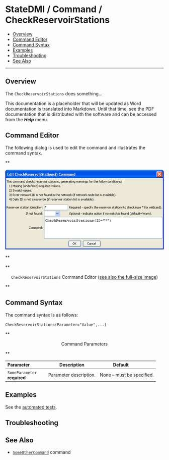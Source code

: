 # StateDMI / Command / CheckReservoirStations #

* [Overview](#overview)
* [Command Editor](#command-editor)
* [Command Syntax](#command-syntax)
* [Examples](#examples)
* [Troubleshooting](#troubleshooting)
* [See Also](#see-also)

-------------------------

## Overview ##

The `CheckReservoirStations` does something...

This documentation is a placeholder that will be updated as Word documentation is translated into Markdown.
Until that time, see the PDF documentation that is distributed with the software and can be accessed
from the ***Help*** menu.

## Command Editor ##

The following dialog is used to edit the command and illustrates the command syntax.

**<p style="text-align: center;">
![CheckReservoirStations](CheckReservoirStations.png)
</p>**

**<p style="text-align: center;">
`CheckReservoirStations` Command Editor (<a href="../CheckReservoirStations.png">see also the full-size image</a>)
</p>**

## Command Syntax ##

The command syntax is as follows:

```text
CheckReservoirStations(Parameter="Value",...)
```
**<p style="text-align: center;">
Command Parameters
</p>**

| **Parameter**&nbsp;&nbsp;&nbsp;&nbsp;&nbsp;&nbsp;&nbsp;&nbsp;&nbsp;&nbsp;&nbsp;&nbsp; | **Description** | **Default**&nbsp;&nbsp;&nbsp;&nbsp;&nbsp;&nbsp;&nbsp;&nbsp;&nbsp;&nbsp; |
| --------------|-----------------|----------------- |
|`SomeParameter`<br>**required**|Parameter description.|None – must be specified.|

## Examples ##

See the [automated tests](https://github.com/OpenCDSS/cdss-app-statedmi-test/tree/master/test/regression/commands/CheckReservoirStations).

## Troubleshooting ##

## See Also ##

* [`SomeOtherCommand`](../SomeOtherCommand/SomeOtherCommand) command
